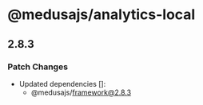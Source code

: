 # @medusajs/analytics-local

## 2.8.3

### Patch Changes

- Updated dependencies []:
  - @medusajs/framework@2.8.3
